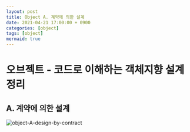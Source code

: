 ```yaml
---
layout: post
title: Object A. 계약에 의한 설계
date: 2021-04-21 17:00:00 + 0900
categories: [object]
tags: [object]
mermaid: true
---
```

# 오브젝트 - 코드로 이해하는 객체지향 설계 정리
## A. 계약에 의한 설계

![object-A-design-by-contract](https://user-images.githubusercontent.com/13375810/115519053-cefde400-a2c3-11eb-84ca-9a478b003d25.png)